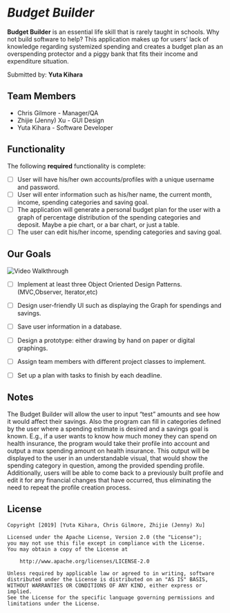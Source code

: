 # *Budget Builder*

**Budget Builder** is an essential life skill that is rarely taught in schools. Why not build software to help? This application makes up for users’ lack of knowledge regarding systemized spending and creates a budget plan as an overspending protector and a piggy bank that fits their income and expenditure situation.  


Submitted by: **Yuta Kihara**

## Team Members
*  Chris Gilmore - Manager/QA
*  Zhijie (Jenny) Xu - GUI Design
*  Yuta Kihara - Software Developer

## Functionality

The following **required** functionality is complete:

* [ ] User will have his/her own accounts/profiles with a unique username and password.
* [ ] User will enter information such as his/her name, the current month, income, spending categories and saving goal. 
* [ ] The application will generate a personal budget plan for the user with a graph of percentage distribution of the spending categories and deposit. Maybe a pie chart, or a bar chart, or just a table.
* [ ] The user can edit his/her income, spending categories and saving goal.

## Our Goals

<img src='https://media.giphy.com/media/zd9wcDX4H4z4I/giphy.gif' title='Video Walkthrough' width='' alt='Video Walkthrough' />

* [ ] Implement at least three Object Oriented Design Patterns. (MVC,Observer, Iterator,etc)
* [ ] Design user-friendly UI such as displaying the Graph for spendings and savings.
* [ ] Save user information in a database.
* [ ] Design a prototype: either drawing by hand on paper or digital graphings.
* [ ] Assign team members with different project classes to implement.
* [ ] Set up a plan with tasks to finish by each deadline.


## Notes

The Budget Builder will allow the user to input “test” amounts and see how it would affect their savings. Also the program can fill in categories defined by the user where a spending estimate is desired and a savings goal is known. E.g., if a user wants to know how much money they can spend on health insurance, the program would take their profile into account and output a max spending amount on health insurance. This output will be displayed to the user in an understandable visual, that would show the spending category in question, among the provided spending profile. Additionally, users will be able to come back to a previously built profile and edit it for any financial changes that have occurred, thus eliminating the need to repeat the profile creation process.

## License

    Copyright [2019] [Yuta Kihara, Chris Gilmore, Zhijie (Jenny) Xu]

    Licensed under the Apache License, Version 2.0 (the "License");
    you may not use this file except in compliance with the License.
    You may obtain a copy of the License at

        http://www.apache.org/licenses/LICENSE-2.0

    Unless required by applicable law or agreed to in writing, software
    distributed under the License is distributed on an "AS IS" BASIS,
    WITHOUT WARRANTIES OR CONDITIONS OF ANY KIND, either express or implied.
    See the License for the specific language governing permissions and
    limitations under the License.
